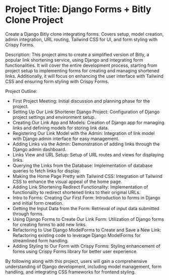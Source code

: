 # Project Title: Django Forms + Bitly Clone Project

Create a Django Bitly clone integrating forms. Covers setup, model creation, admin integration, URL routing, Tailwind CSS for UI, and form styling with Crispy Forms.

Description:
This project aims to create a simplified version of Bitly, a popular link shortening service, using Django and integrating form functionalities. It will cover the entire development process, starting from project setup to implementing forms for creating and managing shortened links. Additionally, it will focus on enhancing the user interface with Tailwind CSS and ensuring form styling with Crispy Forms.

Project Outline:

- First Project Meeting: Initial discussion and planning phase for the project.
- Setting Up Our Link Shortener Django Project: Configuration of Django project settings and environment setup.
- Creating Our Link App and Models: Creation of Django app for managing links and defining models for storing link data.
- Registering Our Link Model with the Admin: Integration of link model with Django admin interface for easy management.
- Adding Links via the Admin: Demonstration of adding links through the Django admin dashboard.
- Links View and URL Setup: Setup of URL routes and views for displaying links.
- Querying the Links from the Database: Implementation of database queries to fetch links for display.
- Making the Home Page Pretty with Tailwind CSS: Integration of Tailwind CSS to enhance the visual appeal of the home page.
- Adding Link Shortening Redirect Functionality: Implementation of functionality to redirect shortened links to their original URLs.
- Intro to Forms: Creating Our First Form: Introduction to forms in Django and initial form creation.
- Getting the Input Data from the Form: Retrieval of input data submitted through forms.
- Using Django Forms to Create Our Link Form: Utilization of Django forms for creating forms to add new links.
- Refactoring to Use Django ModelForms to Create and Save a New Link: Refactoring existing code to leverage Django ModelForms for streamlined form handling.
- Adding Styling to Our Form with Crispy Forms: Styling enhancement of forms using Crispy Forms library for better user experience.

By following along with this project, users will gain a comprehensive understanding of Django development, including model management, form handling, and integrating CSS frameworks for frontend styling.
